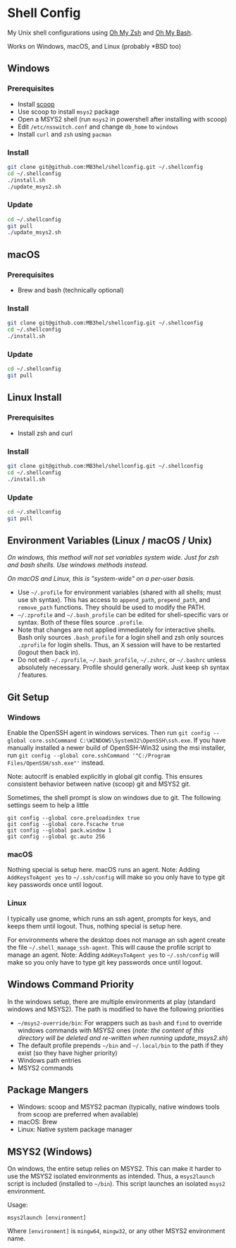 # Shell Config

My Unix shell configurations using [Oh My Zsh](https://ohmyz.sh/) and [Oh My Bash](https://ohmybash.nntoan.com/).

Works on Windows, macOS, and Linux (probably &ast;BSD too)


## Windows

### Prerequisites

- Install [scoop](https://scoop.sh)
- Use scoop to install `msys2` package
- Open a MSYS2 shell (run `msys2` in powershell after installing with scoop)
- Edit `/etc/nsswitch.conf` and change `db_home` to `windows`
- Install `curl` and `zsh` using `pacman`

### Install

```sh
git clone git@github.com:MB3hel/shellconfig.git ~/.shellconfig
cd ~/.shellconfig
./install.sh
./update_msys2.sh
```

### Update

```sh
cd ~/.shellconfig
git pull
./update_msys2.sh
```


## macOS

### Prerequisites

- Brew and bash (technically optional)

### Install

```sh
git clone git@github.com:MB3hel/shellconfig.git ~/.shellconfig
cd ~/.shellconfig
./install.sh
```

### Update

```sh
cd ~/.shellconfig
git pull
```


## Linux Install

### Prerequisites

- Install zsh and curl

### Install

```sh
git clone git@github.com:MB3hel/shellconfig.git ~/.shellconfig
cd ~/.shellconfig
./install.sh
```

### Update

```sh
cd ~/.shellconfig
git pull
```


## Environment Variables (Linux / macOS / Unix)

*On windows, this method will not set variables system wide. Just for zsh and bash shells. Use windows methods instead.*

*On macOS and Linux, this is "system-wide" on a per-user basis.*

- Use `~/.profile` for environment variables (shared with all shells; must use sh syntax). This has access to `append_path`, `prepend_path`, and `remove_path` functions. They should be used to modify the PATH.
- `~/.zprofile` and `~/.bash_profile` can be edited for shell-specific vars or syntax. Both of these files source `.profile`. 
- Note that changes are not applied immediately for interactive shells. Bash only sources `.bash_profile` for a login shell and zsh only sources `.zprofile` for login shells. Thus, an X session will have to be restarted (logout then back in).
- Do not edit `~/.zprofile`, `~/.bash_profile`, `~/.zshrc`, or `~/.bashrc` unless absolutely necessary. Profile should generally work. Just keep sh syntax / features.


## Git Setup

### Windows

Enable the OpenSSH agent in windows services. Then run `git config --global core.sshCommand C:\WINDOWS\System32\OpenSSH\ssh.exe`. If you have manually installed a newer build of OpenSSH-Win32 using the msi installer, run `git config --global core.sshCommand '"C:/Program Files/OpenSSH/ssh.exe"'` instead.

Note: autocrlf is enabled explicitly in global git config. This ensures consistent behavior between native (scoop) git and MSYS2 git.

Sometimes, the shell prompt is slow on windows due to git. The following settings seem to help a little

```
git config --global core.preloadindex true
git config --global core.fscache true
git config --global pack.window 1
git config --global gc.auto 256
```

### macOS

Nothing special is setup here. macOS runs an agent. Note: Adding `AddKeysToAgent yes` to `~/.ssh/config` will make so you only have to type git key passwords once until logout.


### Linux

I typically use gnome, which runs an ssh agent, prompts for keys, and keeps them until logout. Thus, nothing special is setup here. 

For environments where the desktop does not manage an ssh agent create the file `~/.shell_manage_ssh-agent`. This will cause the profile script to manage an agent. Note: Adding `AddKeysToAgent yes` to `~/.ssh/config` will make so you only have to type git key passwords once until logout.


## Windows Command Priority

In the windows setup, there are multiple environments at play (standard windows and MSYS2). The path is modified to have the following priorities

- `~/msys2-override/bin`: For wrappers such as `bash` and `find` to override windows commands with MSYS2 ones (*note: the content of this directory will be deleted and re-written when running update_msys2.sh*)
- The default profile prepends `~/bin` and `~/.local/bin` to the path if they exist (so they have higher priority)
- Windows path entries
- MSYS2 commands


## Package Mangers

- Windows: scoop and MSYS2 pacman (typically, native windows tools from scoop are preferred when available)
- macOS: Brew
- Linux: Native system package manager


## MSYS2 (Windows)

On windows, the entire setup relies on MSYS2. This can make it harder to use the MSYS2 isolated environments as intended. Thus, a `msys2launch` script is included (installed to `~/bin`). This script launches an isolated `msys2` environment.

Usage:

```
msys2launch [environment]
```

Where `[environment]` is `mingw64`, `mingw32`, or any other MSYS2 environment name.
